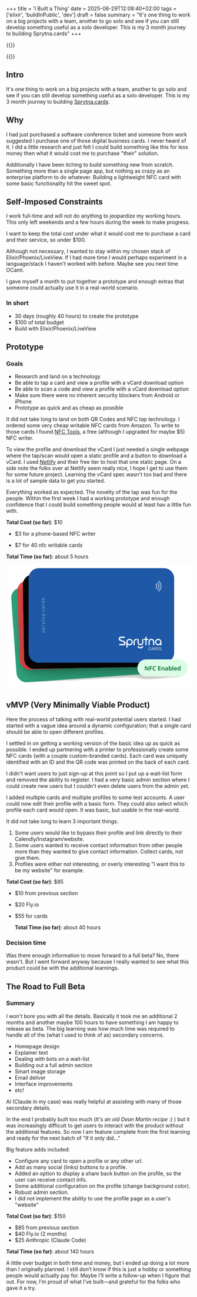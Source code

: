+++
title = 'I Built a Thing'
date = 2025-06-29T12:08:40+02:00
tags = ['elixir', 'buildInPublic', 'dev']
draft = false
summary = "It's one thing to work on a big projects with a team, another to go solo and see if you can still develop something useful as a solo developer. This is my 3 month journey to building Sprytna.cards"
+++

{{<lead>}}

{{</lead>}}

## Intro
It's one thing to work on a big projects with a team, another to go solo and see if you can still develop something useful as a solo developer. This is my 3 month journey to building [Sprytna.cards](https://sprytna.cards).

## Why

I had just purchased a software conference ticket and someone from work suggested I purchase one of those digital business cards. I never heard of it. I did a little research and just felt I could build something like this for less money then what it would cost me to purchase "their" solution.

Additionally I have been itching to build something new from scratch. Something more than a single page app, but nothing as crazy as an enterprise platform to do whatever. Building a lightweight NFC card with some basic functionality hit the sweet spot.


## Self-Imposed Constraints

I work full-time and will not do anything to jeopardize my working hours. This only left weekends and a few hours during the week to make progress.

I want to keep the total cost under what it would cost me to purchase a card and their service, so under $100.

Although not necessary, I wanted to stay within my chosen stack of Elixir/Phoenix/LiveView. If I had more time I would perhaps experiment in a language/stack I haven't worked with before. Maybe see you next time OCaml.

I gave myself a month to put together a prototype and enough extras that someone could actually use it in a real-world scenario.

### In short

- 30 days (roughly 40 hours) to create the prototype
- $100 of total budget
- Build with Elixir/Phoenix/LiveView

## Prototype

### Goals

- Research and land on a technology
- Be able to tap a card and view a profile with a vCard download option
- Be able to scan a code and view a profile with a vCard download option
- Make sure there were no inherent security blockers from Android or iPhone
- Prototype as quick and as cheap as possible

It did not take long to land on both QR Codes and NFC tap technology. I ordered some very cheap writable NFC cards from Amazon. To write to those cards I found [NFC Tools](https://apps.apple.com/us/app/nfc-tools/id1252962749), a free (although I upgraded for maybe $5) NFC writer.

To view the profile and download the vCard I just needed a single webpage where the tap/scan would open a static profile and a button to download a vCard. I used [Netlify](https://www.netlify.com/) and their free tier to host that one static page. On a side note the folks over at Netlify seem really nice, I hope I get to use them for some future project. Learning the vCard spec wasn't too bad and there is a lot of sample data to get you started.

Everything worked as expected. The novelty of the tap was fun for the people. Within the first week I had a working prototype and enough confidence that I could build something people would at least hav a little fun with.

**Total Cost (so far)**: $10

- $3 for a phone-based NFC writer

- $7 for 40 nfc writable cards

**Total Time (so far)**:  about 5 hours

![sprytna cards](cards.png)

## vMVP (Very Minimally Viable Product)

Here the process of talking with real-world potential users started. I had started with a vague idea around a dynamic configuration; that a single card should be able to open different profiles.

I settled in on getting a working version of the basic idea up as quick as possible. I ended up partnering with a printer to professionally create some NFC cards (with a couple custom-branded cards). Each card was uniquely identified with an ID and the QR code was printed on the back of each card.

I didn't want users to just sign-up at this point so I put up a wait-list form and removed the ability to register. I had a very basic admin section where I could create new users but I couldn't even delete users from the admin yet.

I added multiple cards and multiple profiles to some test accounts. A user could now edit their profile with a basic form. They could also select which profile each card would open. It was basic, but usable in the real-world.

It did not take long to learn 3 important things.

1. Some users would like to bypass their profile and link directly to their Calendly/Instagram/website.
2. Some users wanted to receive contact information from other people more than they wanted to give contact information. Collect cards, not give them.
3. Profiles were either not interesting, or overly interesting "I want this to be my website" for example.

**Total Cost (so far)**: $85

- $10 from previous section

- $20 Fly.io

- $55 for cards

  **Total Time (so far)**:  about 40 hours

### Decision time

Was there enough information to move forward to a full beta? No, there wasn't. But I went forward anyway because I really wanted to see what this product could be with the additional learnings.

## The Road to Full Beta

### Summary

I won't bore you with all the details. Basically it took me an additional 2 months and another maybe 100 hours to have something I am happy to release as beta. The big learning was how much time was required to handle all of the (what I used to think of as) secondary concerns.

- Homepage design
- Explainer text
- Dealing with bots on a wait-list
- Building out a full admin section
- Smart image storage
- Email deliver
- Interface improvements
- etc!

AI (Claude in my case) was really helpful at assisting with many of those secondary details.

In the end I probably built too much (_It's an old Dean Martin recipe_ :) ) but it was increasingly difficult to get users to interact with the product without the additional features. So now I am feature complete from the first learning and ready for the next batch of "If it only did..."

Big feature adds included:

- Configure any card to open a profile or any other url.
- Add as many social (links) buttons to a profile.
- Added an option to display a share back button on the profile, so the user can receive contact info.
- Some additional configuration on the profile (change background color).
- Robust admin section.
- I did not implement the ability to use the profile page as a user's "website"

**Total Cost (so far)**: $150

- $85 from previous section
- $40 Fly.io (2 months)
- $25 Anthropic (Claude Code)

**Total Time (so far)**:  about 140 hours

A little over budget in both time and money, but I ended up doing a lot more than I originally planned. I still don’t know if this is just a hobby or something people would actually pay for. Maybe I’ll write a follow-up when I figure that out. For now, I’m proud of what I’ve built—and grateful for the folks who gave it a try.
